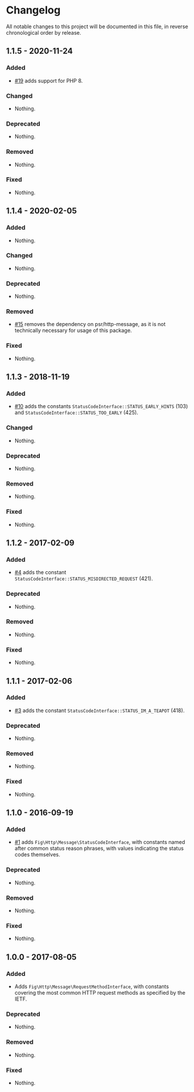 # Changelog

All notable changes to this project will be documented in this file, in reverse chronological order by release.

## 1.1.5 - 2020-11-24

### Added

- [#19](https://github.com/php-fig/http-message-util/pull/19) adds support for PHP 8.

### Changed

- Nothing.

### Deprecated

- Nothing.

### Removed

- Nothing.

### Fixed

- Nothing.

## 1.1.4 - 2020-02-05

### Added

- Nothing.

### Changed

- Nothing.

### Deprecated

- Nothing.

### Removed

- [#15](https://github.com/php-fig/http-message-util/pull/15) removes the dependency on psr/http-message, as it is not technically necessary for usage of this package.

### Fixed

- Nothing.

## 1.1.3 - 2018-11-19

### Added

- [#10](https://github.com/php-fig/http-message-util/pull/10) adds the constants `StatusCodeInterface::STATUS_EARLY_HINTS` (103) and
  `StatusCodeInterface::STATUS_TOO_EARLY` (425).

### Changed

- Nothing.

### Deprecated

- Nothing.

### Removed

- Nothing.

### Fixed

- Nothing.

## 1.1.2 - 2017-02-09

### Added

- [#4](https://github.com/php-fig/http-message-util/pull/4) adds the constant
  `StatusCodeInterface::STATUS_MISDIRECTED_REQUEST` (421).

### Deprecated

- Nothing.

### Removed

- Nothing.

### Fixed

- Nothing.

## 1.1.1 - 2017-02-06

### Added

- [#3](https://github.com/php-fig/http-message-util/pull/3) adds the constant
  `StatusCodeInterface::STATUS_IM_A_TEAPOT` (418).

### Deprecated

- Nothing.

### Removed

- Nothing.

### Fixed

- Nothing.

## 1.1.0 - 2016-09-19

### Added

- [#1](https://github.com/php-fig/http-message-util/pull/1) adds
  `Fig\Http\Message\StatusCodeInterface`, with constants named after common
  status reason phrases, with values indicating the status codes themselves.

### Deprecated

- Nothing.

### Removed

- Nothing.

### Fixed

- Nothing.

## 1.0.0 - 2017-08-05

### Added

- Adds `Fig\Http\Message\RequestMethodInterface`, with constants covering the
  most common HTTP request methods as specified by the IETF.

### Deprecated

- Nothing.

### Removed

- Nothing.

### Fixed

- Nothing.
